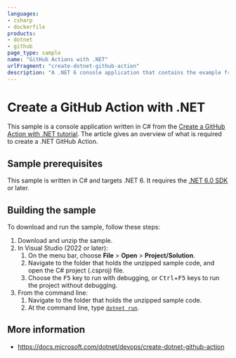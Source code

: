 ```yaml
---
languages:
- csharp
- dockerfile
products:
- dotnet
- github
page_type: sample
name: "GitHub Actions with .NET"
urlFragment: "create-dotnet-github-action"
description: "A .NET 6 console application that contains the example from Create a GitHub Action with .NET tutorial."
---
```


# Create a GitHub Action with .NET

This sample is a console application written in C# from the [Create a GitHub Action with .NET tutorial](https://docs.microsoft.com/dotnet/devops/create-dotnet-github-action). The article gives an overview of what is required to create a .NET GitHub Action.

## Sample prerequisites

This sample is written in C# and targets .NET 6. It requires the [.NET 6.0 SDK](https://dotnet.microsoft.com/download/dotnet/6.0) or later.

## Building the sample

To download and run the sample, follow these steps:

1. Download and unzip the sample.
2. In Visual Studio (2022 or later):
    1. On the menu bar, choose **File** > **Open** > **Project/Solution**.
    2. Navigate to the folder that holds the unzipped sample code, and open the C# project (.csproj) file.
    3. Choose the <kbd>F5</kbd> key to run with debugging, or <kbd>Ctrl</kbd>+<kbd>F5</kbd> keys to run the project without debugging.
3. From the command line:
   1. Navigate to the folder that holds the unzipped sample code.
   2. At the command line, type [`dotnet run`](https://docs.microsoft.com/dotnet/core/tools/dotnet-run).

## More information

- <https://docs.microsoft.com/dotnet/devops/create-dotnet-github-action>





